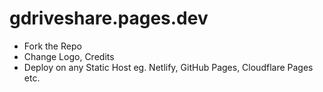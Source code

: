 # gdriveshare.pages.dev

* Fork the Repo
* Change Logo, Credits
* Deploy on any Static Host eg. Netlify, GitHub Pages, Cloudflare Pages etc.
